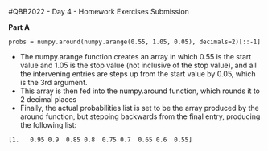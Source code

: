 #QBB2022 - Day 4 - Homework Exercises Submission

**Part A**

```
probs = numpy.around(numpy.arange(0.55, 1.05, 0.05), decimals=2)[::-1]
```

* The numpy.arange function creates an array in which 0.55 is the start value and 1.05 is the stop value (not inclusive of the stop value), and all the intervening entries are steps up from the start value by 0.05, which is the 3rd argument. 
* This array is then fed into the numpy.around function, which rounds it to 2 decimal places
* Finally, the actual probabilities list is set to be the array produced by the around function, but stepping backwards from the final entry, producing the following list:

```
[1.   0.95 0.9  0.85 0.8  0.75 0.7  0.65 0.6  0.55]
```

